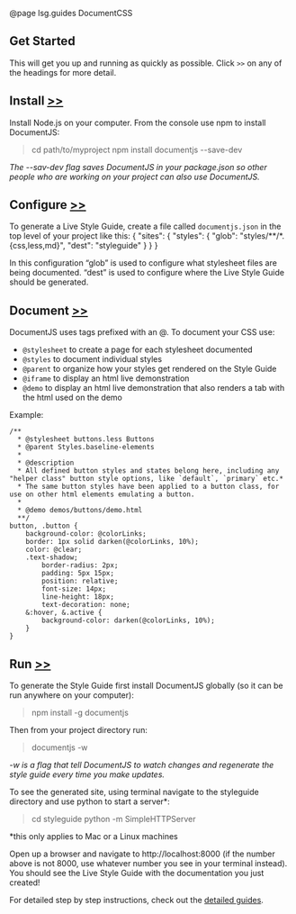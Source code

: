 @page lsg.guides DocumentCSS

## Get Started

This will get you up and running as quickly as possible. Click `>>` on any of the headings for more detail.

## Install [>>](/docs/lsg-quickstart-installation.html)

Install Node.js on your computer. From the console use npm to install DocumentJS:

> cd path/to/myproject
> npm install documentjs --save-dev

*The --sav-dev flag saves DocumentJS in your package.json so other people who are working on your project can also use DocumentJS.*


## Configure [>>](/docs/lsg-quickstart-configuration.html)

To generate a Live Style Guide, create a file called `documentjs.json` in the top level of your project like this:
{
    "sites": {
        "styles": {
            "glob": "styles/**/*.{css,less,md}",
            "dest": "styleguide"
        }
    }
}

In this configuration “glob” is used to configure what stylesheet files are being documented. “dest” is used to configure where the Live Style Guide should be generated.


## Document [>>](/docs/lsg-quickstart-stylesheet.html)

DocumentJS uses tags prefixed with an @. To document your CSS use:

- `@stylesheet` to create a page for each stylesheet documented
- `@styles` to document individual styles
- `@parent` to organize how your styles get rendered on the Style Guide
- `@iframe` to display an html live demonstration 
- `@demo` to display an html live demonstration that also renders a tab with the html used on the demo

Example:
```
/**
  * @stylesheet buttons.less Buttons
  * @parent Styles.baseline-elements
  *
  * @description
  * All defined button styles and states belong here, including any "helper class" button style options, like `default`, `primary` etc.*
  * The same button styles have been applied to a button class, for use on other html elements emulating a button.
  *
  * @demo demos/buttons/demo.html
  **/
button, .button {
    background-color: @colorLinks;
    border: 1px solid darken(@colorLinks, 10%);
    color: @clear;
    .text-shadow;
        border-radius: 2px;
        padding: 5px 15px;
        position: relative;
        font-size: 14px;
        line-height: 18px;
        text-decoration: none;
    &:hover, &.active {
        background-color: darken(@colorLinks, 10%);
    }
}
```


## Run [>>](/docs/lsg-quickstart-generate.html)

To generate the Style Guide first install DocumentJS globally (so it can be run anywhere on your computer):

> npm install -g documentjs

Then from your project directory run:

> documentjs -w

*-w is a flag that tell DocumentJS to watch changes and regenerate the style guide every time you make updates.*

To see the generated site, using terminal navigate to the styleguide directory and use python to start a server*:

> cd styleguide
> python -m SimpleHTTPServer

*this only applies to Mac or a Linux machines

Open up a browser and navigate to http://localhost:8000 (if the number above is not 8000, use whatever number you see in your terminal instead). You should see the Live Style Guide with the documentation you just created!

For detailed step by step instructions, check out the [detailed guides](/docs/lsg-quickstart.html).